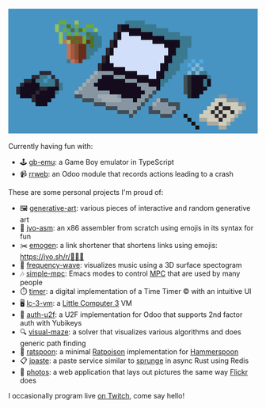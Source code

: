 ![Pixel art of a desk](https://github.com/jorenvo/jorenvo/raw/master/desk.png)

Currently having fun with:
- 🕹️ [gb-emu](https://github.com/jorenvo/gb-emu): a Game Boy emulator in TypeScript
- 📹 [rrweb](https://github.com/jorenvo/rrweb): an Odoo module that records actions leading to a crash

These are some personal projects I'm proud of:
- 🖼️ [generative-art](https://www.jvo.sh/generative-art/): various pieces of interactive and random generative art
- 🔧 [jvo-asm](https://github.com/jorenvo/jvo-asm): an x86 assembler from scratch using emojis in its syntax for fun
- ✂️ [emogen](https://www.jvo.sh/r/): a link shortener that shortens links using emojis: https://jvo.sh/r/🐰🦊🐴
- 🌊 [frequency-wave](https://www.youtube.com/watch?v=RLD4nn0uEDI): visualizes music using a 3D surface spectogram
- 🎶 [simple-mpc](https://github.com/jorenvo/simple-mpc): Emacs modes to control [MPC](https://www.musicpd.org/clients/mpc/) that are used by many people
- ⏱️ [timer](https://www.jvo.sh/timer/): a digital implementation of a Time Timer © with an intuitive UI
- 🖥️ [lc-3-vm](https://github.com/jorenvo/lc-3-vm): a [Little Computer 3](https://en.wikipedia.org/wiki/Little_Computer_3) VM
- 🔑 [auth-u2f](https://github.com/jorenvo/auth_u2f): a U2F implementation for Odoo that supports 2nd factor auth with Yubikeys
- 🔍 [visual-maze](https://jorenvo.github.io/visual-maze/): a solver that visualizes various algorithms and does generic path finding
- 🐀 [ratspoon](https://github.com/jorenvo/ratspoon): a minimal [Ratpoison](https://www.nongnu.org/ratpoison/) implementation for [Hammerspoon](https://www.hammerspoon.org)
- 📋 [jpaste](https://github.com/jorenvo/jpaste): a paste service similar to [sprunge](http://sprunge.us) in async Rust using Redis
- 🌆 [photos](https://www.jvo.sh/photos/): a web application that lays out pictures the same way [Flickr](https://www.flickr.com/photos/megane_wakui) does

I occasionally program live [on Twitch](https://www.twitch.tv/jordan_vo), come say hello!
<!--
![An image](https://github.com/jorenvo/jorenvo/raw/master/landscape%20scaled.png)
### Hi there 👋
Image should be at least 900px wide (max on a 4k monitor)

**jorenvo/jorenvo** is a ✨ _special_ ✨ repository because its `README.md` (this file) appears on your GitHub profile.

Here are some ideas to get you started:

- 🔭 I’m currently working on ...
- 🌱 I’m currently learning ...
- 👯 I’m looking to collaborate on ...
- 🤔 I’m looking for help with ...
- 💬 Ask me about ...
- 📫 How to reach me: ...
- 😄 Pronouns: ...
- ⚡ Fun fact: ...
-->
